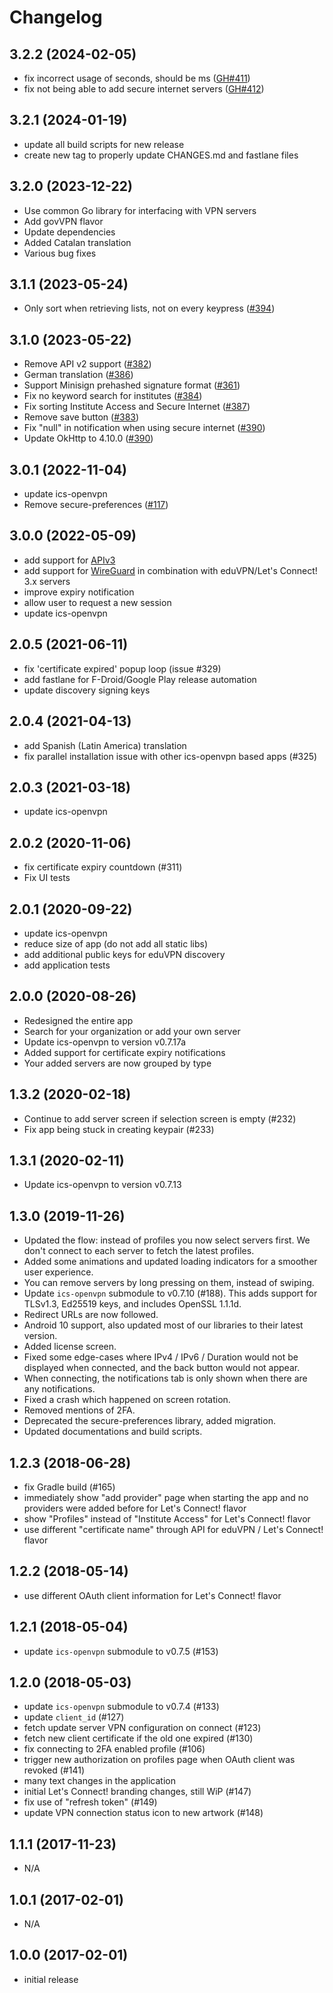 # Changelog

## 3.2.2 (2024-02-05)
- fix incorrect usage of seconds, should be ms 
  ([GH#411](https://github.com/eduvpn/android/issues/411))
- fix not being able to add secure internet servers ([GH#412](https://github.com/eduvpn/android/issues/412))

## 3.2.1 (2024-01-19)
- update all build scripts for new release
- create new tag to properly update CHANGES.md and fastlane files

## 3.2.0 (2023-12-22)
- Use common Go library for interfacing with VPN servers
- Add govVPN flavor
- Update dependencies
- Added Catalan translation
- Various bug fixes

## 3.1.1 (2023-05-24)
- Only sort when retrieving lists, not on every keypress 
  ([#394](https://github.com/eduvpn/android/pull/394))

## 3.1.0 (2023-05-22)
- Remove API v2 support ([#382](https://github.com/eduvpn/android/pull/383))
- German translation ([#386](https://github.com/eduvpn/android/pull/386))
- Support Minisign prehashed signature format ([#361](https://github.com/eduvpn/android/pull/361))
- Fix no keyword search for institutes ([#384](https://github.com/eduvpn/android/pull/384))
- Fix sorting Institute Access and Secure Internet ([#387](https://github.com/eduvpn/android/pull/387))
- Remove save button ([#383](https://github.com/eduvpn/android/pull/383))
- Fix "null" in notification when using secure internet ([#390](https://github.com/eduvpn/android/pull/390))
- Update OkHttp to 4.10.0 ([#390](https://github.com/eduvpn/android/pull/391))

## 3.0.1 (2022-11-04)
- update ics-openvpn
- Remove secure-preferences ([#117](https://github.com/eduvpn/android/issues/117))

## 3.0.0 (2022-05-09)
- add support for [APIv3](https://github.com/eduvpn/documentation/blob/v3/API.md)
- add support for [WireGuard](https://www.wireguard.com/) in combination with 
  eduVPN/Let's Connect! 3.x servers
- improve expiry notification
- allow user to request a new session
- update ics-openvpn

## 2.0.5 (2021-06-11)
- fix 'certificate expired' popup loop (issue #329)
- add fastlane for F-Droid/Google Play release automation
- update discovery signing keys

## 2.0.4 (2021-04-13)
- add Spanish (Latin America) translation
- fix parallel installation issue with other ics-openvpn based apps (#325)

## 2.0.3 (2021-03-18)
- update ics-openvpn

## 2.0.2 (2020-11-06)
- fix certificate expiry countdown (#311)
- Fix UI tests

## 2.0.1 (2020-09-22)
- update ics-openvpn
- reduce size of app (do not add all static libs)
- add additional public keys for eduVPN discovery
- add application tests

## 2.0.0 (2020-08-26)
- Redesigned the entire app
- Search for your organization or add your own server
- Update ics-openvpn to version v0.7.17a
- Added support for certificate expiry notifications
- Your added servers are now grouped by type

## 1.3.2 (2020-02-18)
- Continue to add server screen if selection screen is empty (#232)
- Fix app being stuck in creating keypair (#233)

## 1.3.1 (2020-02-11)
- Update ics-openvpn to version v0.7.13

## 1.3.0 (2019-11-26)
- Updated the flow: instead of profiles you now select servers first. We don't connect to each server to fetch the latest profiles.
- Added some animations and updated loading indicators for a smoother user experience.
- You can remove servers by long pressing on them, instead of swiping.
- Update `ics-openvpn` submodule to v0.7.10 (#188). This adds support for TLSv1.3, Ed25519  keys, and includes OpenSSL 1.1.1d.
- Redirect URLs are now followed.
- Android 10 support, also updated most of our libraries to their latest version.
- Added license screen.
- Fixed some edge-cases where IPv4 / IPv6 / Duration would not be displayed when connected, and the back button would not appear.
- When connecting, the notifications tab is only shown when there are any notifications.
- Fixed a crash which happened on screen rotation.
- Removed mentions of 2FA.
- Deprecated the secure-preferences library, added migration.
- Updated documentations and build scripts.

## 1.2.3 (2018-06-28)
- fix Gradle build (#165)
- immediately show "add provider" page when starting the app and no
  providers were added before for Let's Connect! flavor
- show "Profiles" instead of "Institute Access" for Let's Connect! flavor
- use different "certificate name" through API for eduVPN / Let's Connect! 
  flavor

## 1.2.2 (2018-05-14)
- use different OAuth client information for Let's Connect! flavor

## 1.2.1 (2018-05-04)
- update `ics-openvpn` submodule to v0.7.5 (#153)

## 1.2.0 (2018-05-03)
- update `ics-openvpn` submodule to v0.7.4 (#133)
- update `client_id` (#127)
- fetch update server VPN configuration on connect (#123)
- fetch new client certificate if the old one expired (#130)
- fix connecting to 2FA enabled profile (#106)
- trigger new authorization on profiles page when OAuth client was revoked 
  (#141)
- many text changes in the application
- initial Let's Connect! branding changes, still WiP (#147)
- fix use of "refresh token" (#149)
- update VPN connection status icon to new artwork (#148)

## 1.1.1 (2017-11-23)
- N/A

## 1.0.1 (2017-02-01)
- N/A

## 1.0.0 (2017-02-01)
- initial release
